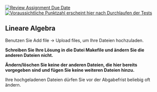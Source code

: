 [![Review Assignment Due Date](https://classroom.github.com/assets/deadline-readme-button-24ddc0f5d75046c5622901739e7c5dd533143b0c8e959d652212380cedb1ea36.svg)](https://classroom.github.com/a/K_V1c6TA)
[![Voraussichtliche Punktzahl erscheint hier nach Durchlaufen der Tests](../../blob/badges/.github/badges/points.svg)](../../raw/badges/.github/badges/points.svg)

Lineare Algebra
---

Benutzen Sie Add file → Upload files, um Ihre Dateien hochzuladen.

**Schreiben Sie Ihre Lösung in die Datei Makefile und ändern Sie die anderen Dateien nicht.**

**Ändern/löschen Sie keine der anderen Dateien, die hier bereits vorgegeben sind und fügen Sie keine weiteren Dateien hinzu.**

Ihre hochgeladenen Dateien dürfen Sie vor der Abgabefrist beliebig oft ändern.
